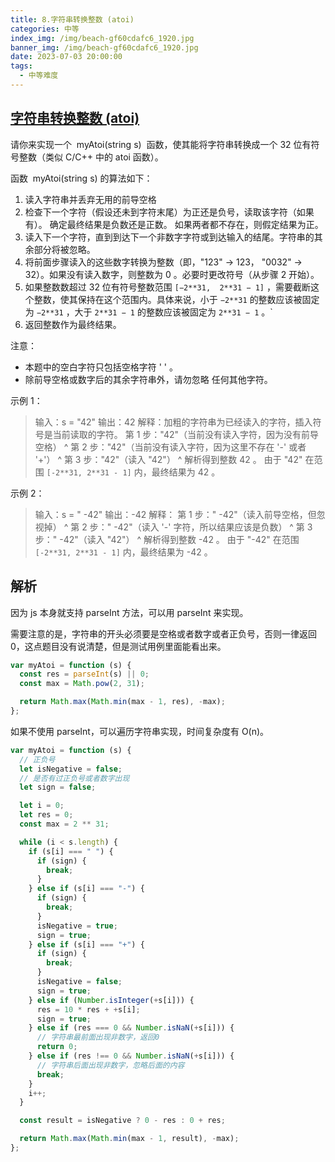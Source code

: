 ```yaml
---
title: 8.字符串转换整数 (atoi)
categories: 中等
index_img: /img/beach-gf60cdafc6_1920.jpg
banner_img: /img/beach-gf60cdafc6_1920.jpg
date: 2023-07-03 20:00:00
tags:
  - 中等难度
---
```


## [字符串转换整数 (atoi)](https://leetcode.cn/problems/string-to-integer-atoi/)

请你来实现一个  myAtoi(string s)  函数，使其能将字符串转换成一个 32 位有符号整数（类似 C/C++ 中的 atoi 函数）。

函数  myAtoi(string s) 的算法如下：

1. 读入字符串并丢弃无用的前导空格
2. 检查下一个字符（假设还未到字符末尾）为正还是负号，读取该字符（如果有）。 确定最终结果是负数还是正数。 如果两者都不存在，则假定结果为正。
3. 读入下一个字符，直到到达下一个非数字字符或到达输入的结尾。字符串的其余部分将被忽略。
4. 将前面步骤读入的这些数字转换为整数（即，"123" -> 123， "0032" -> 32）。如果没有读入数字，则整数为 0 。必要时更改符号（从步骤 2 开始）。
5. 如果整数数超过 32 位有符号整数范围 `[−2**31,  2**31 − 1]` ，需要截断这个整数，使其保持在这个范围内。具体来说，小于 `−2**31` 的整数应该被固定为 `−2**31` ，大于 `2**31 − 1` 的整数应该被固定为 `2**31 − 1` 。`
6. 返回整数作为最终结果。

注意：

- 本题中的空白字符只包括空格字符 ' ' 。
- 除前导空格或数字后的其余字符串外，请勿忽略 任何其他字符。

<!-- more -->

示例 1：

> 输入：s = "42"
> 输出：42
> 解释：加粗的字符串为已经读入的字符，插入符号是当前读取的字符。
> 第 1 步："42"（当前没有读入字符，因为没有前导空格）
> ^
> 第 2 步："42"（当前没有读入字符，因为这里不存在 '-' 或者 '+'）
> ^
> 第 3 步："42"（读入 "42"）
> ^
> 解析得到整数 42 。
> 由于 "42" 在范围 `[-2**31, 2**31 - 1]` 内，最终结果为 42 。

示例 2：

> 输入：s = " -42"
> 输出：-42
> 解释：
> 第 1 步：" -42"（读入前导空格，但忽视掉）
> ^
> 第 2 步：" -42"（读入 '-' 字符，所以结果应该是负数）
> ^
> 第 3 步：" -42"（读入 "42"）
> ^
> 解析得到整数 -42 。
> 由于 "-42" 在范围 `[-2**31, 2**31 - 1]` 内，最终结果为 -42 。

## 解析

因为 js 本身就支持 parseInt 方法，可以用 parseInt 来实现。

需要注意的是，字符串的开头必须要是空格或者数字或者正负号，否则一律返回 0，这点题目没有说清楚，但是测试用例里面能看出来。

```javascript
var myAtoi = function (s) {
  const res = parseInt(s) || 0;
  const max = Math.pow(2, 31);

  return Math.max(Math.min(max - 1, res), -max);
};
```

如果不使用 parseInt，可以遍历字符串实现，时间复杂度有 O(n)。

```javascript
var myAtoi = function (s) {
  // 正负号
  let isNegative = false;
  // 是否有过正负号或者数字出现
  let sign = false;

  let i = 0;
  let res = 0;
  const max = 2 ** 31;

  while (i < s.length) {
    if (s[i] === " ") {
      if (sign) {
        break;
      }
    } else if (s[i] === "-") {
      if (sign) {
        break;
      }
      isNegative = true;
      sign = true;
    } else if (s[i] === "+") {
      if (sign) {
        break;
      }
      isNegative = false;
      sign = true;
    } else if (Number.isInteger(+s[i])) {
      res = 10 * res + +s[i];
      sign = true;
    } else if (res === 0 && Number.isNaN(+s[i])) {
      // 字符串最前面出现非数字，返回0
      return 0;
    } else if (res !== 0 && Number.isNaN(+s[i])) {
      // 字符串后面出现非数字，忽略后面的内容
      break;
    }
    i++;
  }

  const result = isNegative ? 0 - res : 0 + res;

  return Math.max(Math.min(max - 1, result), -max);
};
```
